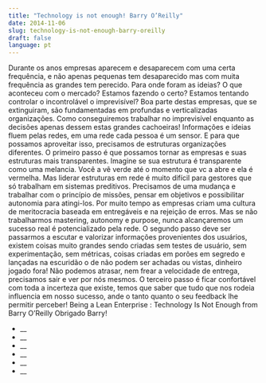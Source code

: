 ```yaml
---
title: "Technology is not enough! Barry O’Reilly"
date: 2014-11-06
slug: technology-is-not-enough-barry-oreilly
draft: false
language: pt
---
```


Durante os anos empresas aparecem e desaparecem com uma certa frequência, e não apenas pequenas tem desaparecido mas com muita frequência as grandes tem perecido. Para onde foram as ideias? O que aconteceu com o mercado? Estamos fazendo o certo? Estamos tentando controlar o incontrolável o imprevisível?
Boa parte destas empresas, que se extinguiram, são fundamentadas em profundas e verticalizadas organizações. Como conseguiremos trabalhar no imprevisível enquanto as decisões apenas dessem estas grandes cachoeiras!
Informações e ideias fluem pelas redes, em uma rede cada pessoa é um sensor. E para que possamos aproveitar isso, precisamos de estruturas organizações diferentes.
O primeiro passo é que possamos tornar as empresas e suas estruturas mais transparentes. Imagine se sua estrutura é transparente como uma melancia. Você a vê verde até o momento que vc a abre e ela é vermelha.
Mas liderar estruturas em rede é muito difícil para gestores que só trabalham em sistemas preditivos. Precisamos de uma mudança e trabalhar com o princípio de missões, pensar em objetivos e possibilitar autonomia para atingi-los.
Por muito tempo as empresas criam uma cultura de meritocracia baseada em entregáveis e na rejeição de erros. Mas se não trabalharmos mastering, autonomy e purpose, nunca alcançaremos um sucesso real é potencializado pela rede.
O segundo passo deve ser passarmos a escutar e valorizar informações provenientes dos usuários, existem coisas muito grandes sendo criadas sem testes de usuário, sem experimentação, sem métricas, coisas criadas em porões em segredo e lançadas na escuridão o de não podem ser achadas ou vistas, dinheiro jogado fora! Não podemos atrasar, nem frear a velocidade de entrega, precisamos sair e ver por nós mesmos.
O terceiro passo é ficar confortável com toda a incerteza que existe, temos que saber que tudo que nos rodeia influencia em nosso sucesso, ande o tanto quanto o seu feedback lhe permitir perceber!
Being a Lean Enterprise : Technology Is Not Enough from Barry O’Reilly
Obrigado Barry!
- __
- __
- __
- __
- __
- __